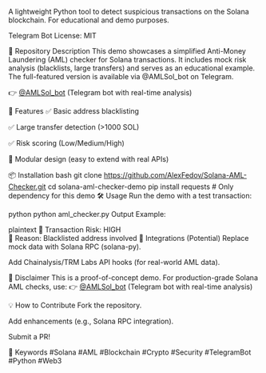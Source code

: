 A lightweight Python tool to detect suspicious transactions on the Solana blockchain. For educational and demo purposes.

Telegram Bot
License: MIT

🌟 Repository Description
This demo showcases a simplified Anti-Money Laundering (AML) checker for Solana transactions. It includes mock risk analysis (blacklists, large transfers) and serves as an educational example. The full-featured version is available via @AMLSol_bot on Telegram.

👉 [@AMLSol_bot](https://t.me/AMLSol_bot) (Telegram bot with real-time analysis)

🚀 Features
✅ Basic address blacklisting

✅ Large transfer detection (>1000 SOL)

✅ Risk scoring (Low/Medium/High)

🧩 Modular design (easy to extend with real APIs)

📦 Installation
bash
git clone https://github.com/AlexFedov/Solana-AML-Checker.git
cd solana-aml-checker-demo
pip install requests  # Only dependency for this demo
🛠 Usage
Run the demo with a test transaction:

python
python aml_checker.py
Output Example:

plaintext
🔎 Transaction Risk: HIGH  
📌 Reason: Blacklisted address involved
🔗 Integrations (Potential)
Replace mock data with Solana RPC (solana-py).

Add Chainalysis/TRM Labs API hooks (for real-world AML data).

📜 Disclaimer
This is a proof-of-concept demo. For production-grade Solana AML checks, use:
👉 [@AMLSol_bot](https://t.me/AMLSol_bot) (Telegram bot with real-time analysis)

💡 How to Contribute
Fork the repository.

Add enhancements (e.g., Solana RPC integration).

Submit a PR!


📌 Keywords
#Solana #AML #Blockchain #Crypto #Security #TelegramBot #Python #Web3
